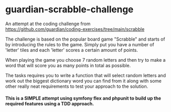 # guardian-scrabble-challenge
An attempt at the coding challenge from https://github.com/guardian/coding-exercises/tree/main/scrabble

The challenge is based on the popular board game "Scrabble" and starts of by introducing the rules to the game. Simply put you have a number of 'letter' tiles and each 'letter' scores a certain amount of points.

When playing the game you choose 7 random letters and then try to make a word that will score you as many points in total as possible.

The tasks requires you to write a function that will select random letters and work out the biggest dictionary word you can find from it along with some other really neat requirements to test your approach to the solution.

#### This is a SIMPLE attempt using symfony flex and phpunit to build up the required features using a TDD approach.
